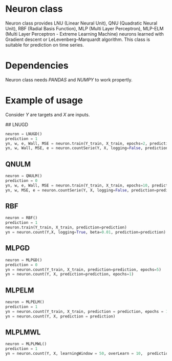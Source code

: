 # Neuron class
Neuron class provides LNU (Linear Neural Unit), QNU (Quadratic Neural Unit), RBF (Radial Basis Function), MLP (Multi Layer Perceptron), MLP-ELM (Multi Layer Perceptron - Extreme Learning Machine) neurons learned with Gradient descent or LeLevenberg–Marquardt algorithm. This class is suitable for prediction on time series.

# Dependencies
Neuron class needs *PANDAS* and *NUMPY* to work propertly.

# Example of usage

Consider *Y* are targets and *X* are inputs.

## LNUGD
```python
neuron = LNUGD()
prediction = 1
yn, w, e, Wall, MSE = neuron.train(Y_train, X_train, epochs=2, prediction=prediction)
yn, w, Wall, MSE, e = neuron.countSerie(Y, X, logging=False, prediction=prediction)
```

## QNULM
```python
neuron = QNULM()
prediction = 0
yn, w, e, Wall, MSE = neuron.train(Y_train, X_train, epochs=10, prediction=prediction)
yn, w, MSE, e = neuron.countSerie(Y, X, logging=False, prediction=prediction)
```

## RBF
```python
neuron = RBF()
prediction = 1
neuron.train(Y_train, X_train, prediction=prediction)
yn = neuron.count(Y,X, logging=True, beta=0.01, prediction=prediction)
```
## MLPGD
```python
neuron = MLPGD()
prediction = 0
yn = neuron.count(Y_train, X_train, prediction=prediction, epochs=5)
yn = neuron.count(Y, X, prediction=prediction, epochs=1)
```
## MLPELM
```python
neuron = MLPELM()
prediction = 1
yn = neuron.count(Y_train, X_train, prediction = prediction, epochs = 10)
yn = neuron.count(Y, X, prediction = prediction)
```
## MLPLMWL
```python
neuron = MLPLMWL()
prediction = 1
yn = neuron.count(Y, X, learningWindow = 50, overLearn = 10,  prediction = prediction)
```
